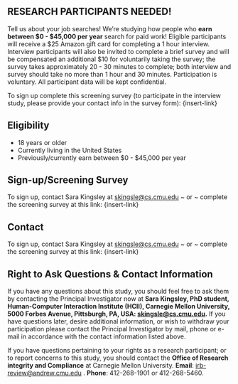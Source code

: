 ## RESEARCH PARTICIPANTS NEEDED!

Tell us about your job searches! We’re studying how people who **earn between $0 - $45,000 per year** search for paid work! Eligible participants will receive a $25 Amazon gift card for completing a 1 hour interview. Interview participants will also be invited to complete a brief survey and will be compensated an additional $10 for voluntarily taking the survey; the survey takes approximately 20 - 30 minutes to complete; both interview and survey should take no more than 1 hour and 30 minutes. Participation is voluntary. All participant data will be kept confidential. 

To sign up complete this screening survey (to participate in the interview study, please provide your contact info in the survey form): {insert-link}

## Eligibility
- 18 years or older
- Currently living in the United States
- Previously/currently earn between $0 - $45,000 per year 

## Sign-up/Screening Survey
To sign up, contact Sara Kingsley at skingsle@cs.cmu.edu ~ or ~ complete the screening survey at this link: {insert-link}

## Contact
To sign up, contact Sara Kingsley at skingsle@cs.cmu.edu ~ or ~ complete the screening survey at this link: {insert-link}

## Right to Ask Questions & Contact Information
If you have any questions about this study, you should feel free to ask them by contacting the Principal Investigator now at **Sara Kingsley, PhD student, Human-Computer Interaction Institute (HCII), Carnegie Mellon University, 5000 Forbes Avenue, Pittsburgh, PA, USA: skingsle@cs.cmu.edu.** If you have questions later, desire additional information, or wish to withdraw your participation please contact the Principal Investigator by mail, phone or e-mail in accordance with the contact information listed above.

If you have questions pertaining to your rights as a research participant; or to report concerns to this study, you should contact the **Office of Research integrity and Compliance** at Carnegie Mellon University. **Email**: irb-review@andrew.cmu.edu . **Phone**: 412-268-1901 or 412-268-5460.
